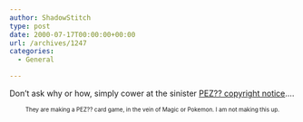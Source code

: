 ```yaml
---
author: ShadowStitch
type: post
date: 2000-07-17T00:00:00+00:00
url: /archives/1247
categories:
  - General

---
```

Don&#8217;t ask why or how, simply cower at the sinister <a target="_Blank" href="http://www.pez.com/HTML/Legal.html">PEZ?? copyright notice</a>&#8230;.

<font size="1">

<center>
  They are making a PEZ?? card game, in the vein of Magic or Pokemon. I am not making this up.</font>
</center></p>